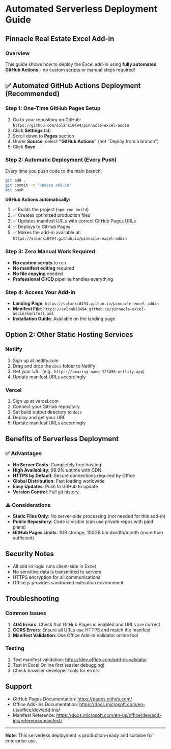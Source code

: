 # Automated Serverless Deployment Guide
## Pinnacle Real Estate Excel Add-in

### Overview
This guide shows how to deploy the Excel add-in using **fully automated GitHub Actions** - no custom scripts or manual steps required!

## ✅ Automated GitHub Actions Deployment (Recommended)

### Step 1: One-Time GitHub Pages Setup
1. Go to your repository on GitHub: `https://github.com/solanki0494/pinnacle-excel-addin`
2. Click **Settings** tab
3. Scroll down to **Pages** section
4. Under **Source**, select **"GitHub Actions"** (not "Deploy from a branch")
5. Click **Save**

### Step 2: Automatic Deployment (Every Push)
Every time you push code to the main branch:

```bash
git add .
git commit -m "Update add-in"
git push
```

**GitHub Actions automatically:**
1. ✅ Builds the project (`npm run build`)
2. ✅ Creates optimized production files
3. ✅ Updates manifest URLs with correct GitHub Pages URLs
4. ✅ Deploys to GitHub Pages
5. ✅ Makes the add-in available at: `https://solanki0494.github.io/pinnacle-excel-addin`

### Step 3: Zero Manual Work Required
- **No custom scripts** to run
- **No manifest editing** required
- **No file copying** needed
- **Professional CI/CD** pipeline handles everything

### Step 4: Access Your Add-in
- **Landing Page**: `https://solanki0494.github.io/pinnacle-excel-addin`
- **Manifest File**: `https://solanki0494.github.io/pinnacle-excel-addin/manifest.xml`
- **Installation Guide**: Available on the landing page

## Option 2: Other Static Hosting Services

### Netlify
1. Sign up at netlify.com
2. Drag and drop the `docs` folder to Netlify
3. Get your URL (e.g., `https://amazing-name-123456.netlify.app`)
4. Update manifest URLs accordingly

### Vercel
1. Sign up at vercel.com
2. Connect your GitHub repository
3. Set build output directory to `docs`
4. Deploy and get your URL
5. Update manifest URLs accordingly

## Benefits of Serverless Deployment

### ✅ Advantages
- **No Server Costs**: Completely free hosting
- **High Availability**: 99.9% uptime with CDN
- **HTTPS by Default**: Secure connections required by Office
- **Global Distribution**: Fast loading worldwide
- **Easy Updates**: Push to GitHub to update
- **Version Control**: Full git history

### ⚠️ Considerations
- **Static Files Only**: No server-side processing (not needed for this add-in)
- **Public Repository**: Code is visible (can use private repos with paid plans)
- **GitHub Pages Limits**: 1GB storage, 100GB bandwidth/month (more than sufficient)

## Security Notes
- All add-in logic runs client-side in Excel
- No sensitive data is transmitted to servers
- HTTPS encryption for all communications
- Office.js provides sandboxed execution environment

## Troubleshooting

### Common Issues
1. **404 Errors**: Check that GitHub Pages is enabled and URLs are correct
2. **CORS Errors**: Ensure all URLs use HTTPS and match the manifest
3. **Manifest Validation**: Use Office Add-in Validator online tool

### Testing
1. Test manifest validation: https://dev.office.com/add-in-validator
2. Test in Excel Online first (easier debugging)
3. Check browser developer tools for errors

## Support
- GitHub Pages Documentation: https://pages.github.com/
- Office Add-ins Documentation: https://docs.microsoft.com/en-us/office/dev/add-ins/
- Manifest Reference: https://docs.microsoft.com/en-us/office/dev/add-ins/reference/manifest/

---
**Note**: This serverless deployment is production-ready and suitable for enterprise use.